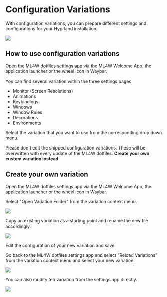 # Configuration Variations

With configuration variations, you can prepare different settings and configurations for your Hyprland installation.

<img src="../../screenshots/variations/variation1.png" />

## How to use configuration variations

Open the ML4W dotfiles settings app via the ML4W Welcome App, the application launcher or the wheel icon in Waybar.

You can find several variation within the three settings pages.

- Monitor (Screen Resolutions)
- Animations
- Keybindings
- Windows 
- Window Rules
- Decorations
- Environments

Select the variation that you want to use from the corresponding drop down menu.

Please don't edit the shipped configuration variations. These will be overwritten with every update of the ML4W dotfiles. <b>Create your own custom variation instead.</b>

## Create your own variation

Open the ML4W dotfiles settings app via the ML4W Welcome App, the application launcher or the wheel icon in Waybar.

Select "Open Variation Folder" from the variation context menu.

<img src="https://gitlab.com/stephan-raabe/dotfiles/-/blob/dev/screenshots/variations/variations1.png" />

Copy an existing variation as a starting point and rename the new file accordingly.

<img src="https://gitlab.com/stephan-raabe/dotfiles/-/blob/dev/screenshots/variations/variations2.png" />

Edit the configuration of your new variation and save.

Go back to the ML4W dotfiles settings app and select "Reload Variations" from the variation context menu and select your new variation.

<img src="https://gitlab.com/stephan-raabe/dotfiles/-/blob/dev/screenshots/variations/variations3.png" />

You can also modify teh variation from the settings app directly.

<img src="https://gitlab.com/stephan-raabe/dotfiles/-/blob/dev/screenshots/variations/variations4.png" />